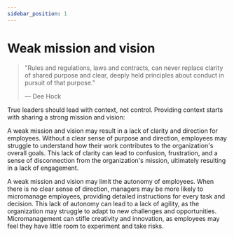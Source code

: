 ```yaml
---
sidebar_position: 1
---
```


# Weak mission and vision

> "Rules and regulations, laws and contracts, can never replace clarity of shared purpose and clear, deeply held principles about conduct in pursuit of that purpose."
>
> — Dee Hock

True leaders should lead with context, not control. Providing context starts with sharing a strong mission and vision:

A weak mission and vision may result in a lack of clarity and direction for employees. Without a clear sense of purpose and direction, employees may struggle to understand how their work contributes to the organization's overall goals. This lack of clarity can lead to confusion, frustration, and a sense of disconnection from the organization's mission, ultimately resulting in a lack of engagement.

A weak mission and vision may limit the autonomy of employees. When there is no clear sense of direction, managers may be more likely to micromanage employees, providing detailed instructions for every task and decision. This lack of autonomy can lead to a lack of agility, as the organization may struggle to adapt to new challenges and opportunities. Micromanagement can stifle creativity and innovation, as employees may feel they have little room to experiment and take risks.
